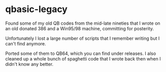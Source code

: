 # qbasic-legacy
Found some of my old QB codes from the mid-late nineties that I wrote on an old donated 386 and a Win95/98 machine, committing for posterity.

Unfortunately I lost a large number of scripts that I remember writing but I can't find anymore.

Ported some of them to QB64, which you can find under releases. I also cleaned up a whole bunch of spaghetti code that I wrote back then when I didn't know any better.
